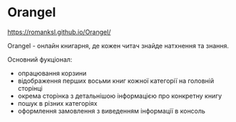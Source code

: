 # Orangel
https://romanksl.github.io/Orangel/

Orangel - онлайн книгарня, де кожен читач знайде натхнення та знання.

Основний фукціонал:
- опрацювання корзини
- відображення перших восьми книг кожної категорії на головній сторінці
- окрема сторінка з детальнішою інформацією про конкретну книгу
- пошук в різних категоріях
- оформлення замовлення з виведенням інформації в консоль
